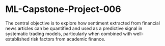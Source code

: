 # ML-Capstone-Project-006
The central objective is to explore how sentiment extracted from financial news articles can be quantified and used as a predictive signal in systematic trading models, particularly when combined with well-established risk factors from academic finance.
